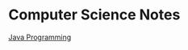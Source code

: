 # Computer Science Notes
[Java Programming](https://github.com/u302madhu/cs-notes/blob/main/java-programming.md)